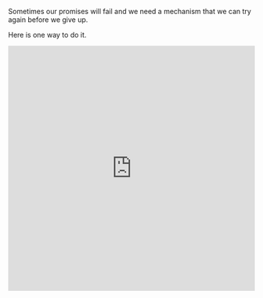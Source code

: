 Sometimes our promises will fail and we need a mechanism
that we can try again before we give up.

Here is one way to do it.

<iframe frameborder="0" width="100%" height="500px" src="https://replit.com/@diasbruno/retrying-promises?embed=true"></iframe>

